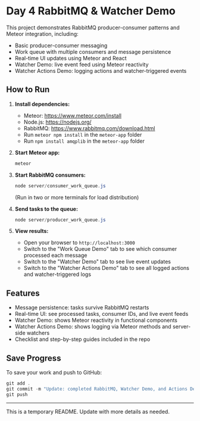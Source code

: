 # Day 4 RabbitMQ & Watcher Demo

This project demonstrates RabbitMQ producer-consumer patterns and Meteor integration, including:
- Basic producer-consumer messaging
- Work queue with multiple consumers and message persistence
- Real-time UI updates using Meteor and React
- Watcher Demo: live event feed using Meteor reactivity
- Watcher Actions Demo: logging actions and watcher-triggered events

## How to Run

1. **Install dependencies:**
   - Meteor: https://www.meteor.com/install
   - Node.js: https://nodejs.org/
   - RabbitMQ: https://www.rabbitmq.com/download.html
   - Run `meteor npm install` in the `meteor-app` folder
   - Run `npm install amqplib` in the `meteor-app` folder

2. **Start Meteor app:**
   ```powershell
   meteor
   ```

3. **Start RabbitMQ consumers:**
   ```powershell
   node server/consumer_work_queue.js
   ```
   (Run in two or more terminals for load distribution)

4. **Send tasks to the queue:**
   ```powershell
   node server/producer_work_queue.js
   ```

5. **View results:**
   - Open your browser to `http://localhost:3000`
   - Switch to the "Work Queue Demo" tab to see which consumer processed each message
   - Switch to the "Watcher Demo" tab to see live event updates
   - Switch to the "Watcher Actions Demo" tab to see all logged actions and watcher-triggered logs

## Features
- Message persistence: tasks survive RabbitMQ restarts
- Real-time UI: see processed tasks, consumer IDs, and live event feeds
- Watcher Demo: shows Meteor reactivity in functional components
- Watcher Actions Demo: shows logging via Meteor methods and server-side watchers
- Checklist and step-by-step guides included in the repo

## Save Progress
To save your work and push to GitHub:
```powershell
git add .
git commit -m "Update: completed RabbitMQ, Watcher Demo, and Actions Demo"
git push
```

---
This is a temporary README. Update with more details as needed.
